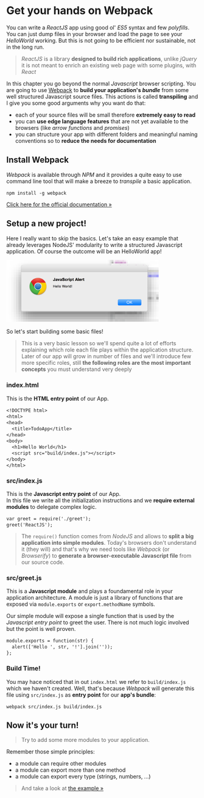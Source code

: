 # Get your hands on Webpack

You can write a _ReactJS_ app using good ol' _ES5_ syntax and few _polyfills_.
You can just dump files in your browser and load the page to see your _HelloWorld_ working. But this is not going to be efficient nor sustainable, not in the long run.

> _ReactJS_ is a library **designed to build rich applications**, unlike
> _jQuery_ it is not meant to enrich an existing web page with some plugins,
> with _React_ 

In this chapter you go beyond the normal _Javascript_ browser scripting. You are going to use [Webpack](http://webpack.github.io/) to **build your application's _bundle_** from some well structured Javascript source files. This actions is called **transpiling** and I give you some good arguments why you want do that:

- each of your source files will be small therefore **extremely easy to read**
- you can **use edge language features** that are not yet available to the browsers (like _arrow functions_ and _promises_)
- you can structure your app with different folders and meaningful naming conventions so to **reduce the needs for documentation**

## Install Webpack

_Webpack_ is available through _NPM_ and it provides a quite easy to use command line tool that will make a breeze to _transpile_ a basic application.

	npm install -g webpack

[Click here for the official documentation »](http://webpack.github.io/docs/installation.html)

## Setup a new project!​

Here I really want to skip the basics. Let's take an easy example that already leverages NodeJS' modularity to write a structured Javascript application. Of course the outcome will be an HelloWorld app!

<img src="./_assets/todo-app.png" alt="todo-app" width="400px">

So let's start building some basic files!

> This is a very basic lesson so we'll spend quite a lot of efforts explaining
> which role each file plays within the application structure. Later of our app
> will grow in number of files and we'll introduce few more specific roles, still
> **the following roles are the most important concepts** you must understand 
> very deeply

### index.html

This is the **HTML entry point** of our App.

	<!DOCTYPE html>
	<html>
	<head>
	  <title>TodoApp</title>
	</head>
	<body>
	  <h1>Hello World</h1>
      <script src="build/index.js"></script>
	</body>
	</html>

### src/index.js

This is the **Javascript entry point** of our App.  
In this file we write all the initialization instructions and we **require external modules** to delegate complex logic.

	var greet = require('./greet');
	greet('ReactJS');
	
> The `require()` function comes from _NodeJS_ and allows to **split a big 
> application into simple modules**. Today's browsers don't understand it 
> (they will) and that's why we need tools like _Webpack_ (or _Browserify_) 
> to **generate a browser-executable Javascript file** from our source code.

### src/greet.js

This is a **Javascript module** and plays a foundamental role in your application architecture. A module is just a library of functions that are exposed via `module.exports` or `export.methodName` symbols.

Our simple module will expose a single function that is used by the _Javascript entry point_ to greet the user. There is not much logic involved but the point is well proven.

	module.exports = function(str) {
      alert(['Hello ', str, '!'].join(''));
	};

### Build Time!

You may hace noticed that in out `index.html` we refer to `build/index.js` which we haven't created. Well, that's because _Webpack_ will generate this file using `src/index.js` as **entry point** for our **app's bundle**:

	webpack src/index.js build/index.js

## Now it's your turn!

> Try to add some more modules to your application. 

Remember those simple principles:

* a module can require other modules
* a module can export more than one method
* a module can export every type (strings, numbers, ...)

> And take a look at [the example &raquo;](./basic-steps-01)


	



